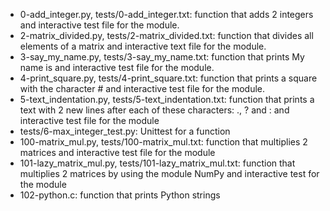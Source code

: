 * 0-add_integer.py, tests/0-add_integer.txt: function that adds 2 integers and interactive test file for the module.
* 2-matrix_divided.py, tests/2-matrix_divided.txt: function that divides all elements of a matrix and interactive text file for the module.
* 3-say_my_name.py, tests/3-say_my_name.txt: function that prints My name is <first name> <last name> and interactive test file for the module.
* 4-print_square.py, tests/4-print_square.txt: function that prints a square with the character # and interactive test file for the module.
* 5-text_indentation.py, tests/5-text_indentation.txt: function that prints a text with 2 new lines after each of these characters: ., ? and : and interactive test file for the module
* tests/6-max_integer_test.py: Unittest for a function
* 100-matrix_mul.py, tests/100-matrix_mul.txt: function that multiplies 2 matrices and interactive test file for the module
* 101-lazy_matrix_mul.py, tests/101-lazy_matrix_mul.txt: function that multiplies 2 matrices by using the module NumPy and interactive test for the module
* 102-python.c: function that prints Python strings
